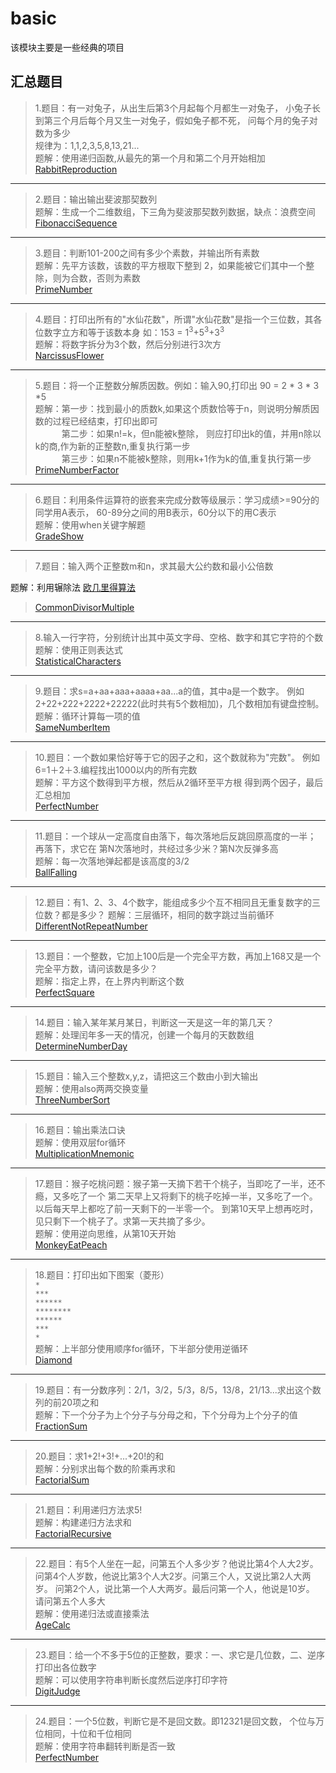 # basic

该模块主要是一些经典的项目

## 汇总题目

> 1.题目：有一对兔子，从出生后第3个月起每个月都生一对兔子，
> 小兔子长到第三个月后每个月又生一对兔子，假如兔子都不死，
> 问每个月的兔子对数为多少<br/>
> 规律为：1,1,2,3,5,8,13,21...
> <br/>
> 题解：使用递归函数,从最先的第一个月和第二个月开始相加
> <br/>
> [RabbitReproduction](./src/main/kotlin/com/silvergravel/basic/RabbitReproduction.kt)

---

> 2.题目：输出输出斐波那契数列<br/>
> 题解：生成一个二维数组，下三角为斐波那契数列数据，缺点：浪费空间<br/>
> [FibonacciSequence](./src/main/kotlin/com/silvergravel/basic/FibonacciSequence.kt)

--- 

> 3.题目：判断101-200之间有多少个素数，并输出所有素数<br/>
> 题解：先平方该数，该数的平方根取下整到 2，如果能被它们其中一个整除，则为合数，否则为素数<br/>
> [PrimeNumber](./src/main/kotlin/com/silvergravel/basic/PrimeNumber.kt)

---

> 4.题目：打印出所有的"水仙花数"，所谓"水仙花数"是指一个三位数，其各位数字立方和等于该数本身
> 如：153 = 1<sup>3</sup>+5<sup>3</sup>+3<sup>3</sup><br/>
> 题解：将数字拆分为3个数，然后分别进行3次方<br>
> [NarcissusFlower](./src/main/kotlin/com/silvergravel/basic/NarcissusFlower.kt)

---

> 5.题目：将一个正整数分解质因数。例如：输入90,打印出 90 = 2 * 3 * 3 *5<br/>
> 题解：第一步：找到最小的质数k,如果这个质数恰等于n，则说明分解质因数的过程已经结束，打印出即可 <br/>
> &emsp;&emsp;&emsp;第二步：如果n!=k，但n能被k整除，
> 则应打印出k的值，并用n除以k的商,作为新的正整数n,重复执行第一步<br/>
> &emsp;&emsp;&emsp;第三步：如果n不能被k整除，则用k+1作为k的值,重复执行第一步<br>
> [PrimeNumberFactor](./src/main/kotlin/com/silvergravel/basic/PrimeNumberFactor.kt)

---

> 6.题目：利用条件运算符的嵌套来完成分数等级展示：学习成绩>=90分的同学用A表示，
> 60-89分之间的用B表示，60分以下的用C表示<br>
> 题解：使用when关键字解题<br/>
> [GradeShow](./src/main/kotlin/com/silvergravel/basic/GradeShow.kt)

---

> 7.题目：输入两个正整数m和n，求其最大公约数和最小公倍数<br/>
>
题解：利用辗除法 [欧几里得算法](https://baike.baidu.com/item/%E6%AC%A7%E5%87%A0%E9%87%8C%E5%BE%97%E7%AE%97%E6%B3%95/1647675)<br/>
> [CommonDivisorMultiple](./src/main/kotlin/com/silvergravel/basic/CommonDivisorMultiple.kt)

---

> 8.输入一行字符，分别统计出其中英文字母、空格、数字和其它字符的个数<br/>
> 题解：使用正则表达式<br/>
> [StatisticalCharacters](./src/main/kotlin/com/silvergravel/basic/StatisticalCharacters.kt)

---

> 9.题目：求s=a+aa+aaa+aaaa+aa...a的值，其中a是一个数字。
> 例如2+22+222+2222+22222(此时共有5个数相加)，几个数相加有键盘控制。<br/>
> 题解：循环计算每一项的值<br/>
> [SameNumberItem](./src/main/kotlin/com/silvergravel/basic/SameNumberItem.kt)

---

> 10.题目：一个数如果恰好等于它的因子之和，这个数就称为"完数"。
> 例如6=1＋2＋3.编程找出1000以内的所有完数<br/>
> 题解：平方这个数得到平方根，然后从2循环至平方根 得到两个因子，最后汇总相加<br/>
> [PerfectNumber](./src/main/kotlin/com/silvergravel/basic/PerfectNumber.kt)

---

> 11.题目：一个球从一定高度自由落下，每次落地后反跳回原高度的一半；
> 再落下，求它在 第N次落地时，共经过多少米？第N次反弹多高<br/>
> 题解：每一次落地弹起都是该高度的3/2<br/>
> [BallFalling](./src/main/kotlin/com/silvergravel/basic/BallFalling.kt)

---

> 12.题目：有1、2、3、4个数字，能组成多少个互不相同且无重复数字的三位数？都是多少？
> 题解：三层循环，相同的数字跳过当前循环<br>
> [DifferentNotRepeatNumber](./src/main/kotlin/com/silvergravel/basic/DifferentNotRepeatNumber.kt)

---

> 13.题目：一个整数，它加上100后是一个完全平方数，再加上168又是一个完全平方数，请问该数是多少？</br>
> 题解：指定上界，在上界内判断这个数<br/>
> [PerfectSquare](./src/main/kotlin/com/silvergravel/basic/PerfectSquare.kt)

---

> 14.题目：输入某年某月某日，判断这一天是这一年的第几天？<br/>
> 题解：处理闰年多一天的情况，创建一个每月的天数数组<br/>
> [DetermineNumberDay](./src/main/kotlin/com/silvergravel/basic/DetermineNumberDay.kt)

---

> 15.题目：输入三个整数x,y,z，请把这三个数由小到大输出<br/>
> 题解：使用also两两交换变量<br/>
> [ThreeNumberSort](./src/main/kotlin/com/silvergravel/basic/ThreeNumberSort.kt)

---

> 16.题目：输出乘法口诀<br/>
> 题解：使用双层for循环<br/>
> [MultiplicationMnemonic](./src/main/kotlin/com/silvergravel/basic/MultiplicationMnemonic.kt)

---

> 17.题目：猴子吃桃问题：猴子第一天摘下若干个桃子，当即吃了一半，还不瘾，又多吃了一个
> 第二天早上又将剩下的桃子吃掉一半，又多吃了一个。以后每天早上都吃了前一天剩下的一半零一个。
> 到第10天早上想再吃时，见只剩下一个桃子了。求第一天共摘了多少。<br/>
> 题解：使用逆向思维，从第10天开始<br/>
> [MonkeyEatPeach](./src/main/kotlin/com/silvergravel/basic/MonkeyEatPeach.kt)

---

> 18.题目：打印出如下图案（菱形）<br/>
> `*`<br/>
`***`<br/>
`******`<br/>
`********`<br/>
`******`<br/>
`***`<br/>
`*`<br/>
> 题解：上半部分使用顺序for循环，下半部分使用逆循环<br/>
> [Diamond](./src/main/kotlin/com/silvergravel/basic/Diamond.kt)
 
---

> 19.题目：有一分数序列：2/1，3/2，5/3，8/5，13/8，21/13...求出这个数列的前20项之和<br/>
> 题解：下一个分子为上个分子与分母之和，下个分母为上个分子的值<br/>
> [FractionSum](./src/main/kotlin/com/silvergravel/basic/FractionSum.kt)

---

> 20.题目：求1+2!+3!+...+20!的和<br/>
> 题解：分别求出每个数的阶乘再求和<br/>
[FactorialSum](./src/main/kotlin/com/silvergravel/basic/FactorialSum.kt)

---

> 21.题目：利用递归方法求5!<br/>
> 题解：构建递归方法求和<br/>
[FactorialRecursive](./src/main/kotlin/com/silvergravel/basic/FactorialRecursive.kt)
 
---

> 22.题目：有5个人坐在一起，问第五个人多少岁？他说比第4个人大2岁。
> 问第4个人岁数，他说比第3个人大2岁。问第三个人，又说比第2人大两岁。
> 问第2个人，说比第一个人大两岁。最后问第一个人，他说是10岁。
> 请问第五个人多大<br/>
> 题解：使用递归法或直接乘法<br/>
> [AgeCalc](./src/main/kotlin/com/silvergravel/basic/AgeCalc.kt)

---

> 23.题目：给一个不多于5位的正整数，要求：一、求它是几位数，二、逆序打印出各位数字<br/>
> 题解：可以使用字符串判断长度然后逆序打印字符<br/>
> [DigitJudge](./src/main/kotlin/com/silvergravel/basic/DigitJudge.kt)

---

> 24.题目：一个5位数，判断它是不是回文数。即12321是回文数，
> 个位与万位相同，十位和千位相同<br/>
> 题解：使用字符串翻转判断是否一致<br/>
> [PerfectNumber](./src/main/kotlin/com/silvergravel/basic/PerfectNumber.kt)